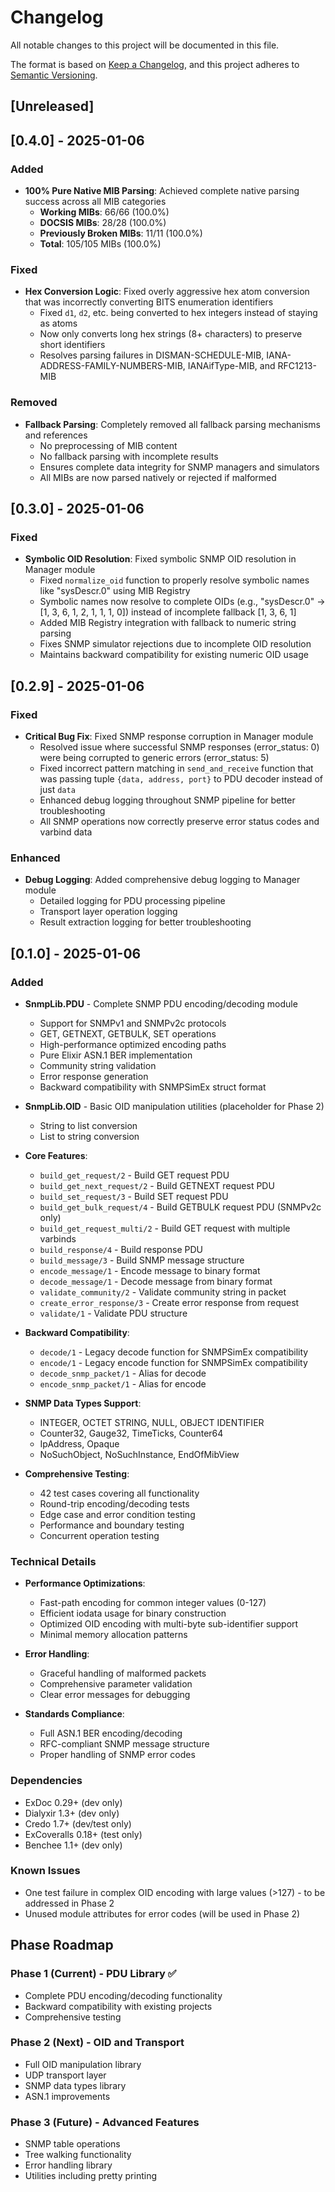 # Changelog

All notable changes to this project will be documented in this file.

The format is based on [Keep a Changelog](https://keepachangelog.com/en/1.0.0/),
and this project adheres to [Semantic Versioning](https://semver.org/spec/v2.0.0.html).

## [Unreleased]

## [0.4.0] - 2025-01-06

### Added

- **100% Pure Native MIB Parsing**: Achieved complete native parsing success across all MIB categories
  - **Working MIBs**: 66/66 (100.0%) 
  - **DOCSIS MIBs**: 28/28 (100.0%)
  - **Previously Broken MIBs**: 11/11 (100.0%)
  - **Total**: 105/105 MIBs (100.0%)

### Fixed

- **Hex Conversion Logic**: Fixed overly aggressive hex atom conversion that was incorrectly converting BITS enumeration identifiers
  - Fixed `d1`, `d2`, etc. being converted to hex integers instead of staying as atoms
  - Now only converts long hex strings (8+ characters) to preserve short identifiers
  - Resolves parsing failures in DISMAN-SCHEDULE-MIB, IANA-ADDRESS-FAMILY-NUMBERS-MIB, IANAifType-MIB, and RFC1213-MIB

### Removed

- **Fallback Parsing**: Completely removed all fallback parsing mechanisms and references
  - No preprocessing of MIB content
  - No fallback parsing with incomplete results
  - Ensures complete data integrity for SNMP managers and simulators
  - All MIBs are now parsed natively or rejected if malformed

## [0.3.0] - 2025-01-06

### Fixed

- **Symbolic OID Resolution**: Fixed symbolic SNMP OID resolution in Manager module
  - Fixed `normalize_oid` function to properly resolve symbolic names like "sysDescr.0" using MIB Registry
  - Symbolic names now resolve to complete OIDs (e.g., "sysDescr.0" → [1, 3, 6, 1, 2, 1, 1, 1, 0]) instead of incomplete fallback [1, 3, 6, 1]
  - Added MIB Registry integration with fallback to numeric string parsing
  - Fixes SNMP simulator rejections due to incomplete OID resolution
  - Maintains backward compatibility for existing numeric OID usage

## [0.2.9] - 2025-01-06

### Fixed

- **Critical Bug Fix**: Fixed SNMP response corruption in Manager module
  - Resolved issue where successful SNMP responses (error_status: 0) were being corrupted to generic errors (error_status: 5)
  - Fixed incorrect pattern matching in `send_and_receive` function that was passing tuple `{data, address, port}` to PDU decoder instead of just `data`
  - Enhanced debug logging throughout SNMP pipeline for better troubleshooting
  - All SNMP operations now correctly preserve error status codes and varbind data

### Enhanced

- **Debug Logging**: Added comprehensive debug logging to Manager module
  - Detailed logging for PDU processing pipeline
  - Transport layer operation logging
  - Result extraction logging for better troubleshooting

## [0.1.0] - 2025-01-06

### Added

- **SnmpLib.PDU** - Complete SNMP PDU encoding/decoding module
  - Support for SNMPv1 and SNMPv2c protocols
  - GET, GETNEXT, GETBULK, SET operations
  - High-performance optimized encoding paths
  - Pure Elixir ASN.1 BER implementation
  - Community string validation
  - Error response generation
  - Backward compatibility with SNMPSimEx struct format

- **SnmpLib.OID** - Basic OID manipulation utilities (placeholder for Phase 2)
  - String to list conversion
  - List to string conversion

- **Core Features**:
  - `build_get_request/2` - Build GET request PDU
  - `build_get_next_request/2` - Build GETNEXT request PDU
  - `build_set_request/3` - Build SET request PDU
  - `build_get_bulk_request/4` - Build GETBULK request PDU (SNMPv2c only)
  - `build_get_request_multi/2` - Build GET request with multiple varbinds
  - `build_response/4` - Build response PDU
  - `build_message/3` - Build SNMP message structure
  - `encode_message/1` - Encode message to binary format
  - `decode_message/1` - Decode message from binary format
  - `validate_community/2` - Validate community string in packet
  - `create_error_response/3` - Create error response from request
  - `validate/1` - Validate PDU structure

- **Backward Compatibility**:
  - `decode/1` - Legacy decode function for SNMPSimEx compatibility
  - `encode/1` - Legacy encode function for SNMPSimEx compatibility
  - `decode_snmp_packet/1` - Alias for decode
  - `encode_snmp_packet/1` - Alias for encode

- **SNMP Data Types Support**:
  - INTEGER, OCTET STRING, NULL, OBJECT IDENTIFIER
  - Counter32, Gauge32, TimeTicks, Counter64
  - IpAddress, Opaque
  - NoSuchObject, NoSuchInstance, EndOfMibView

- **Comprehensive Testing**:
  - 42 test cases covering all functionality
  - Round-trip encoding/decoding tests
  - Edge case and error condition testing
  - Performance and boundary testing
  - Concurrent operation testing

### Technical Details

- **Performance Optimizations**:
  - Fast-path encoding for common integer values (0-127)
  - Efficient iodata usage for binary construction
  - Optimized OID encoding with multi-byte sub-identifier support
  - Minimal memory allocation patterns

- **Error Handling**:
  - Graceful handling of malformed packets
  - Comprehensive parameter validation
  - Clear error messages for debugging

- **Standards Compliance**:
  - Full ASN.1 BER encoding/decoding
  - RFC-compliant SNMP message structure
  - Proper handling of SNMP error codes

### Dependencies

- ExDoc 0.29+ (dev only)
- Dialyxir 1.3+ (dev only) 
- Credo 1.7+ (dev/test only)
- ExCoveralls 0.18+ (test only)
- Benchee 1.1+ (dev only)

### Known Issues

- One test failure in complex OID encoding with large values (>127) - to be addressed in Phase 2
- Unused module attributes for error codes (will be used in Phase 2)

## Phase Roadmap

### Phase 1 (Current) - PDU Library ✅
- Complete PDU encoding/decoding functionality
- Backward compatibility with existing projects
- Comprehensive testing

### Phase 2 (Next) - OID and Transport
- Full OID manipulation library
- UDP transport layer
- SNMP data types library
- ASN.1 improvements

### Phase 3 (Future) - Advanced Features
- SNMP table operations
- Tree walking functionality
- Error handling library
- Utilities including pretty printing